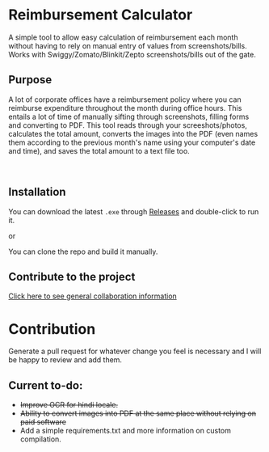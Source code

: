 # Reimbursement Calculator
A simple tool to allow easy calculation of reimbursement each month without having to rely on manual entry of values from screenshots/bills. Works with Swiggy/Zomato/Blinkit/Zepto screenshots/bills out of the gate.

## Purpose
A lot of corporate offices have a reimbursement policy where you can reimburse expenditure throughout the month during office hours. This entails a lot of time of manually sifting through screenshots, filling forms and converting to PDF. This tool reads through your screeshots/photos, calculates the total amount, converts the images into the PDF (even names them according to the previous month's name using your computer's date and time), and saves the total amount to a text file too.

<br>

## Installation
You can download the latest ```.exe``` through [Releases](https://github.com/sudotman/BetterUnity/releases/) and double-click to run it.

or

You can clone the repo and build it manually.


## Contribute to the project
[Click here to see general collaboration information](#contribution)


# Contribution
Generate a pull request for whatever change you feel is necessary and I will be happy to review and add them.

## Current to-do:
- ~~Improve OCR for hindi locale.~~
- ~~Ability to convert images into PDF at the same place without relying on paid software~~
- Add a simple requirements.txt and more information on custom compilation.